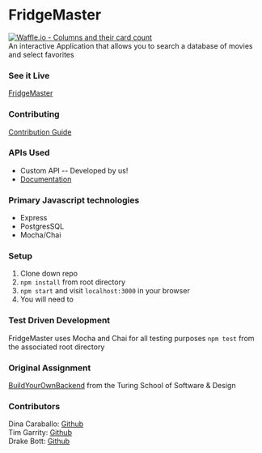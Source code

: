 # FridgeMaster
[![Waffle.io - Columns and their card count](https://badge.waffle.io/bottd/fridgemaster.svg?columns=all)](https://waffle.io/bottd/fridgemaster)<br>
 An interactive Application that allows you to search a database of movies and select favorites

### See it Live
[FridgeMaster](https://fridgemaster.herokuapp.com/)

### Contributing

[Contribution Guide](./CONTRIBUTING.md)

### APIs Used
* Custom API -- Developed by us!
* [Documentation](./DOCUMENTATION.md)

### Primary Javascript technologies
* Express
* PostgresSQL
* Mocha/Chai

### Setup

1. Clone down repo
2. `npm install` from root directory
3. `npm start` and visit `localhost:3000` in your browser
4. You will need to 

### Test Driven Development

FridgeMaster uses Mocha and Chai for all testing purposes
`npm test` from the associated root directory

### Original Assignment

[BuildYourOwnBackend](http://frontend.turing.io/projects/build-your-own-backend.html) from the Turing School of Software & Design

### Contributors

Dina Caraballo: [Github](https://github.com/djcaraballo)<br>
Tim Garrity: [Github](https://github.com/Salamandastron1)<br>
Drake Bott: [Github](https://github.com/bottd)
